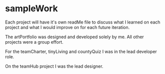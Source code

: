 # sampleWork

Each project will have it's own readMe file to discuss what I learned on each project and what I would improve on for each future iteration.

The artPortfolio was designed and developed solely by me. All other projects were a group effort. 

For the teamCharter, tinyLiving and countyQuiz I was in the lead developer role. 

On the teamHub project I was the lead designer. 
